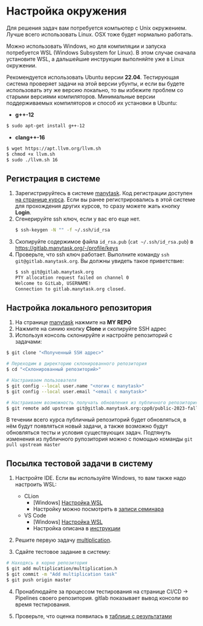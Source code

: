 [manytask]: https://cpp0.manytask.org/
[на странице курса]: https://lk.yandexdataschool.ru/courses/2022-autumn/7.1079-obuchenie-iazyku-cpp-chast-1/
[таблице с результатами]: https://docs.google.com/spreadsheets/d/1q2_fThcGRm4z5lVYMbXY94v6iLCXBVS5QufUQ1ftUGA

# Настройка окружения

Для решения задач вам потребуется компьютер с Unix окружением. Лучше всего использовать Linux.
OSX тоже будет нормально работать.

Можно использовать Windows, но для компиляции и запуска потребуется WSL (Windows Subsystem for Linux). В этом случае сначала установите WSL, а дальшейшие инструкции выполняйте уже в Linux окружении.

Рекомендуется использовать Ubuntu версии **22.04**. Тестирующая система проверяет задачи на этой
версии убунты, и если вы будете использовать эту же версию локально, то вы избежите
проблем со старыми версиями компиляторов.
Минимальные версии поддерживаемых компиляторов и способ их установки в Ubuntu:

- **g++-12**
```bash
$ sudo apt-get install g++-12
```
- **clang++-16**
```bash
$ wget https://apt.llvm.org/llvm.sh
$ chmod +x llvm.sh
$ sudo ./llvm.sh 16
```

## Регистрация в системе

1. Зарегистрируйтесь в системе [manytask]. Код регистрации доступен [на странице курса]. Если вы ранее регистрировались в этой системе для прохождения других курсов, то сразу можете жать кнопку **Login**.
2. Сгенерируйте ssh ключ, если у вас его еще нет.
   ```bash
   $ ssh-keygen -N "" -f ~/.ssh/id_rsa
   ```
3. Скопируйте содержимое файла `id_rsa.pub` (`cat ~/.ssh/id_rsa.pub`) в https://gitlab.manytask.org/-/profile/keys
4. Проверьте, что ssh ключ работает. Выполните команду `ssh git@gitlab.manytask.org`. Вы должны увидеть такое приветствие:
   ```bash
   $ ssh git@gitlab.manytask.org
   PTY allocation request failed on channel 0
   Welcome to GitLab, USERNAME!
   Connection to gitlab.manytask.org closed.
   ```

## Настройка локального репозитория
   1. На странице [manytask] нажмите на **MY REPO**
   2. Нажмите на синию кнопку **Clone** и скопируйте SSH адрес
   3. Используя консоль склонируйте и настройте репозиторий с задачами:
   ```bash
   $ git clone "<Полученный SSH адрес>"

   # Переходим в директорию склонированного репозитория
   $ cd "<Склонированный репозиторий>"

   # Настраиваем пользователя
   $ git config --local user.name "<логин с manytask>"
   $ git config --local user.email "<email с manytask>"

   # Настраиваем возможность получать обновления из публичного репозитория с задачами
   $ git remote add upstream git@gitlab.manytask.org:cpp0/public-2023-fall.git
   ```

   В течении всего курса публичный репозиторий будет обновляться, в нём будут появляться новый задачи, а также возможно будут обновляться тесты и условия существующих задач. Подтянуть изменения из публичного рупозитория можно с помощью команды `git pull upstream master`

## Посылка тестовой задачи в систему

1. Настройте IDE. Если вы используйте Windows, то вам также надо настроить WSL:
   * CLion
      - \[Windows\] [Настройка WSL](https://www.jetbrains.com/help/clion/how-to-use-wsl-development-environment-in-clion.html)
      - Настройку можно посмотреть в [записи семинара](https://disk.yandex.ru/i/8waWBV-L-FOKOw)
   * VS Code
      - \[Windows\] [Настройка WSL](https://code.visualstudio.com/docs/cpp/config-wsl)
      - Настройка описана в [инструкции](https://docs.google.com/document/d/1K0t05Bmqb3he3gW4ORQXfkVfFouS4FRT)

2. Решите первую задачу [multiplication](../multiplication).

3. Сдайте тестовое задание в систему:
```bash
# Находясь в корне репозитория
$ git add multiplication/multiplication.h
$ git commit -m "Add multiplication task"
$ git push origin master
```

4. Пронаблюдайте за процессом тестирования на странице CI/CD -> Pipelines своего репозитория. gitlab показывает вывод консоли во время тестирования.

5. Проверьте, что оценка появилась в [таблице с результатами]

